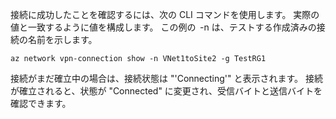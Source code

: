 接続に成功したことを確認するには、次の CLI コマンドを使用します。 実際の値と一致するように値を構成します。 この例の  -n は、テストする作成済みの接続の名前を示します。

```azurecli
az network vpn-connection show -n VNet1toSite2 -g TestRG1
```

接続がまだ確立中の場合は、接続状態は "'Connecting'" と表示されます。 接続が確立されると、状態が "Connected" に変更され、受信バイトと送信バイトを確認できます。